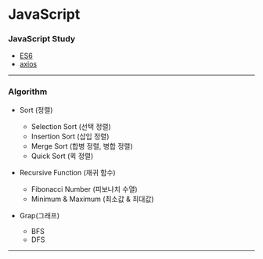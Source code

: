 # JavaScript
### JavaScript Study
+ [ES6](https://developer.mozilla.org/ko/docs/Web/JavaScript)
+ [axios](https://github.com/axios/axios)
--------------------------
### Algorithm
+ Sort (정렬)
  + Selection Sort (선택 정렬)
  + Insertion Sort (삽입 정렬)
  + Merge Sort (합병 정렬, 병합 정렬)
  + Quick Sort (퀵 정렬)


+ Recursive Function (재귀 함수)
  +  Fibonacci Number (피보나치 수열)
  +  Minimum & Maximum (최소값 & 최대값)


+ Grap(그래프)
  + BFS
  + DFS 
---------------------------
